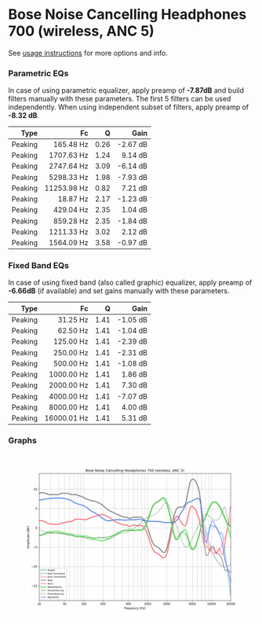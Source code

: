 # Bose Noise Cancelling Headphones 700 (wireless, ANC 5)
See [usage instructions](https://github.com/jaakkopasanen/AutoEq#usage) for more options and info.

### Parametric EQs
In case of using parametric equalizer, apply preamp of **-7.87dB** and build filters manually
with these parameters. The first 5 filters can be used independently.
When using independent subset of filters, apply preamp of **-8.32 dB**.

| Type    | Fc          |    Q | Gain     |
|--------:|------------:|-----:|---------:|
| Peaking | 165.48 Hz   | 0.26 | -2.67 dB |
| Peaking | 1707.63 Hz  | 1.24 | 9.14 dB  |
| Peaking | 2747.64 Hz  | 3.09 | -6.14 dB |
| Peaking | 5298.33 Hz  | 1.98 | -7.93 dB |
| Peaking | 11253.98 Hz | 0.82 | 7.21 dB  |
| Peaking | 18.87 Hz    | 2.17 | -1.23 dB |
| Peaking | 429.04 Hz   | 2.35 | 1.04 dB  |
| Peaking | 859.28 Hz   | 2.35 | -1.84 dB |
| Peaking | 1211.33 Hz  | 3.02 | 2.12 dB  |
| Peaking | 1564.09 Hz  | 3.58 | -0.97 dB |

### Fixed Band EQs
In case of using fixed band (also called graphic) equalizer, apply preamp of **-6.66dB**
(if available) and set gains manually with these parameters.

| Type    | Fc          |    Q | Gain     |
|--------:|------------:|-----:|---------:|
| Peaking | 31.25 Hz    | 1.41 | -1.05 dB |
| Peaking | 62.50 Hz    | 1.41 | -1.04 dB |
| Peaking | 125.00 Hz   | 1.41 | -2.39 dB |
| Peaking | 250.00 Hz   | 1.41 | -2.31 dB |
| Peaking | 500.00 Hz   | 1.41 | -1.08 dB |
| Peaking | 1000.00 Hz  | 1.41 | 1.86 dB  |
| Peaking | 2000.00 Hz  | 1.41 | 7.30 dB  |
| Peaking | 4000.00 Hz  | 1.41 | -7.07 dB |
| Peaking | 8000.00 Hz  | 1.41 | 4.00 dB  |
| Peaking | 16000.01 Hz | 1.41 | 5.31 dB  |

### Graphs
![](./Bose%20Noise%20Cancelling%20Headphones%20700%20(wireless,%20ANC%205).png)